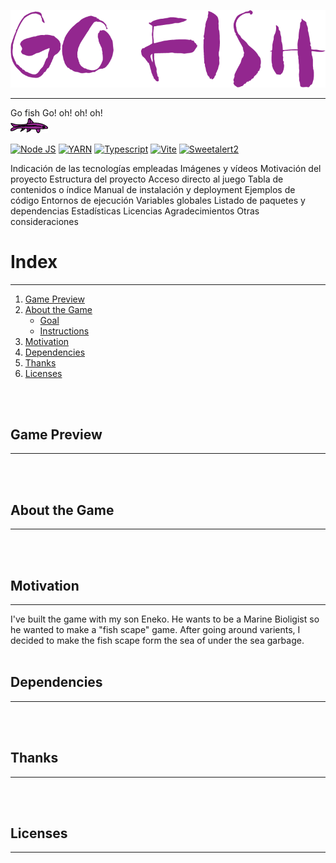 ![Let's go Fish!](/src/images/logogo.png)

---



Go fish Go! oh! oh! oh!    
![Fish!](/src/images/fish.png)


[![Node JS](https://img.shields.io/badge/Node-v18.0.0-%23000000?style=for-the-badge&logo=appveyor)](https://nodejs.org/)
[![YARN](https://img.shields.io/badge/yarn-v8.10.0-%23293462?style=for-the-badge&logo=appveyor)](https://www.npmjs.com/)
[![Typescript](https://img.shields.io/badge/typescript-v4.6.4-%23F24C4C?style=for-the-badge&logo=appveyor)](https://www.typescriptlang.org/)
[![Vite](https://img.shields.io/badge/vite-v3.4.15-%23A1E3D8?style=for-the-badge&logo=appveyor)](https://vite.github.io)
[![Sweetalert2](https://img.shields.io/badge/sweetalert2-v11.4.15-%23A1E3D8?style=for-the-badge&logo=appveyor)](https://sweetalert2.github.io)

Indicación de las tecnologías empleadas
Imágenes y vídeos
Motivación del proyecto
Estructura del proyecto
Acceso directo al juego
Tabla de contenidos o índice
Manual de instalación y deployment
Ejemplos de código
Entornos de ejecución
Variables globales
Listado de paquetes y dependencias
Estadísticas
Licencias
Agradecimientos
Otras consideraciones

#  **Index**

---

1. [Game Preview](#game-preview)
2. [About the Game](#✦-about)
    - [Goal](#✦-goal)
    - [Instructions](#✦-instructions)
3. [Motivation](#✦-motivation)
5. [Dependencies](#✦-dependencies)
6. [Thanks](#✦-thanks)
7. [Licenses](#✦-licenses)

<br/>
<br/>

## **Game Preview**

---
<br/>
<br/>

## **About the Game**

---
<br/>
<br/>

## **Motivation**

---
I've built the game with my son Eneko. He wants to be a Marine Bioligist so he wanted to make a "fish scape" game. After going around varients, I decided to make the fish scape form the sea of under the sea garbage. 
<br/>
<br/>

## **Dependencies**

---
<br/>
<br/>

## **Thanks**

---
<br/>
<br/>

## **Licenses**

---